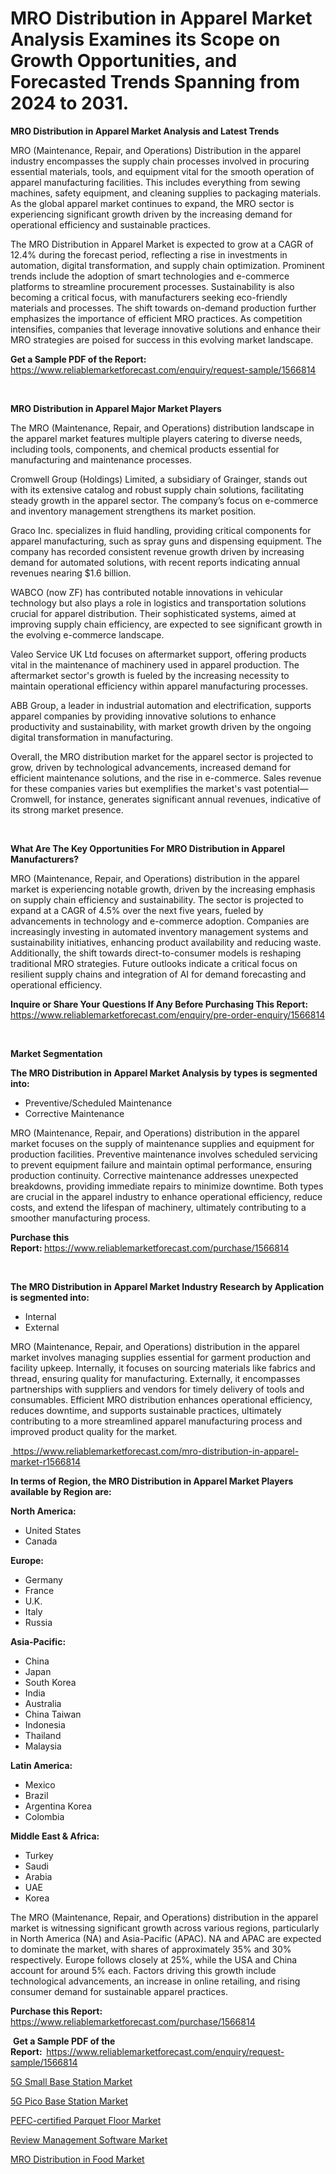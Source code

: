 <p><h1>MRO Distribution in Apparel Market Analysis Examines its Scope on Growth Opportunities, and Forecasted Trends Spanning from 2024 to 2031.</h1></p><p><strong>MRO Distribution in Apparel Market Analysis and Latest Trends</strong></p>
<p><p>MRO (Maintenance, Repair, and Operations) Distribution in the apparel industry encompasses the supply chain processes involved in procuring essential materials, tools, and equipment vital for the smooth operation of apparel manufacturing facilities. This includes everything from sewing machines, safety equipment, and cleaning supplies to packaging materials. As the global apparel market continues to expand, the MRO sector is experiencing significant growth driven by the increasing demand for operational efficiency and sustainable practices.</p><p>The MRO Distribution in Apparel Market is expected to grow at a CAGR of 12.4% during the forecast period, reflecting a rise in investments in automation, digital transformation, and supply chain optimization. Prominent trends include the adoption of smart technologies and e-commerce platforms to streamline procurement processes. Sustainability is also becoming a critical focus, with manufacturers seeking eco-friendly materials and processes. The shift towards on-demand production further emphasizes the importance of efficient MRO practices. As competition intensifies, companies that leverage innovative solutions and enhance their MRO strategies are poised for success in this evolving market landscape.</p></p>
<p><strong>Get a Sample PDF of the Report:&nbsp;</strong> <a href="https://www.reliablemarketforecast.com/enquiry/request-sample/1566814">https://www.reliablemarketforecast.com/enquiry/request-sample/1566814</a></p>
<p>&nbsp;</p>
<p><strong>MRO Distribution in Apparel Major Market Players</strong></p>
<p><p>The MRO (Maintenance, Repair, and Operations) distribution landscape in the apparel market features multiple players catering to diverse needs, including tools, components, and chemical products essential for manufacturing and maintenance processes.</p><p>Cromwell Group (Holdings) Limited, a subsidiary of Grainger, stands out with its extensive catalog and robust supply chain solutions, facilitating steady growth in the apparel sector. The company’s focus on e-commerce and inventory management strengthens its market position. </p><p>Graco Inc. specializes in fluid handling, providing critical components for apparel manufacturing, such as spray guns and dispensing equipment. The company has recorded consistent revenue growth driven by increasing demand for automated solutions, with recent reports indicating annual revenues nearing $1.6 billion.</p><p>WABCO (now ZF) has contributed notable innovations in vehicular technology but also plays a role in logistics and transportation solutions crucial for apparel distribution. Their sophisticated systems, aimed at improving supply chain efficiency, are expected to see significant growth in the evolving e-commerce landscape.</p><p>Valeo Service UK Ltd focuses on aftermarket support, offering products vital in the maintenance of machinery used in apparel production. The aftermarket sector's growth is fueled by the increasing necessity to maintain operational efficiency within apparel manufacturing processes.</p><p>ABB Group, a leader in industrial automation and electrification, supports apparel companies by providing innovative solutions to enhance productivity and sustainability, with market growth driven by the ongoing digital transformation in manufacturing.</p><p>Overall, the MRO distribution market for the apparel sector is projected to grow, driven by technological advancements, increased demand for efficient maintenance solutions, and the rise in e-commerce. Sales revenue for these companies varies but exemplifies the market's vast potential—Cromwell, for instance, generates significant annual revenues, indicative of its strong market presence.</p></p>
<p>&nbsp;</p>
<p><strong>What Are The Key Opportunities For MRO Distribution in Apparel Manufacturers?</strong></p>
<p><p>MRO (Maintenance, Repair, and Operations) distribution in the apparel market is experiencing notable growth, driven by the increasing emphasis on supply chain efficiency and sustainability. The sector is projected to expand at a CAGR of 4.5% over the next five years, fueled by advancements in technology and e-commerce adoption. Companies are increasingly investing in automated inventory management systems and sustainability initiatives, enhancing product availability and reducing waste. Additionally, the shift towards direct-to-consumer models is reshaping traditional MRO strategies. Future outlooks indicate a critical focus on resilient supply chains and integration of AI for demand forecasting and operational efficiency.</p></p>
<p><strong>Inquire or Share Your Questions If Any Before Purchasing This Report:</strong> <a href="https://www.reliablemarketforecast.com/enquiry/pre-order-enquiry/1566814">https://www.reliablemarketforecast.com/enquiry/pre-order-enquiry/1566814</a></p>
<p>&nbsp;</p>
<p><strong>Market Segmentation</strong></p>
<p><strong>The MRO Distribution in Apparel Market Analysis by types is segmented into:</strong></p>
<p><ul><li>Preventive/Scheduled Maintenance</li><li>Corrective Maintenance</li></ul></p>
<p><p>MRO (Maintenance, Repair, and Operations) distribution in the apparel market focuses on the supply of maintenance supplies and equipment for production facilities. Preventive maintenance involves scheduled servicing to prevent equipment failure and maintain optimal performance, ensuring production continuity. Corrective maintenance addresses unexpected breakdowns, providing immediate repairs to minimize downtime. Both types are crucial in the apparel industry to enhance operational efficiency, reduce costs, and extend the lifespan of machinery, ultimately contributing to a smoother manufacturing process.</p></p>
<p><strong>Purchase this Report:&nbsp;</strong><a href="https://www.reliablemarketforecast.com/purchase/1566814">https://www.reliablemarketforecast.com/purchase/1566814</a></p>
<p>&nbsp;</p>
<p><strong>The MRO Distribution in Apparel Market Industry Research by Application is segmented into:</strong></p>
<p><ul><li>Internal</li><li>External</li></ul></p>
<p><p>MRO (Maintenance, Repair, and Operations) distribution in the apparel market involves managing supplies essential for garment production and facility upkeep. Internally, it focuses on sourcing materials like fabrics and thread, ensuring quality for manufacturing. Externally, it encompasses partnerships with suppliers and vendors for timely delivery of tools and consumables. Efficient MRO distribution enhances operational efficiency, reduces downtime, and supports sustainable practices, ultimately contributing to a more streamlined apparel manufacturing process and improved product quality for the market.</p></p>
<p><a href="https://www.reliablemarketforecast.com/mro-distribution-in-apparel-market-r1566814">&nbsp;https://www.reliablemarketforecast.com/mro-distribution-in-apparel-market-r1566814</a></p>
<p><strong>In terms of Region, the MRO Distribution in Apparel Market Players available by Region are:</strong></p>
<p>
    <p> <strong> North America: </strong>
        <ul>
            <li>United States</li>
            <li>Canada</li>
        </ul>
        </p> 
    <p> <strong> Europe: </strong>
        <ul>
            <li>Germany</li>
            <li>France</li>
            <li>U.K.</li>
            <li>Italy</li>
            <li>Russia</li>
        </ul>
        </p> 
    <p> <strong> Asia-Pacific: </strong>
        <ul>
            <li>China</li>
            <li>Japan</li>
            <li>South Korea</li>
            <li>India</li>
            <li>Australia</li>
            <li>China Taiwan</li>
            <li>Indonesia</li>
            <li>Thailand</li>
            <li>Malaysia</li>
        </ul>
        </p> 
    <p> <strong> Latin America: </strong>
        <ul>
            <li>Mexico</li>
            <li>Brazil</li>
            <li>Argentina Korea</li>
            <li>Colombia</li>
        </ul>
        </p> 
    <p> <strong> Middle East & Africa: </strong>
        <ul>
            <li>Turkey</li>
            <li>Saudi</li>
            <li>Arabia</li>
            <li>UAE</li>
            <li>Korea</li>
        </ul>
    </p>
    </p>
<p><p>The MRO (Maintenance, Repair, and Operations) distribution in the apparel market is witnessing significant growth across various regions, particularly in North America (NA) and Asia-Pacific (APAC). NA and APAC are expected to dominate the market, with shares of approximately 35% and 30% respectively. Europe follows closely at 25%, while the USA and China account for around 5% each. Factors driving this growth include technological advancements, an increase in online retailing, and rising consumer demand for sustainable apparel practices.</p></p>
<p><strong>Purchase this Report: </strong><a href="https://www.reliablemarketforecast.com/purchase/1566814">https://www.reliablemarketforecast.com/purchase/1566814</a></p>
<p>&nbsp;<strong>Get a Sample PDF of the Report:&nbsp;&nbsp;</strong><a href="https://www.reliablemarketforecast.com/enquiry/request-sample/1566814">https://www.reliablemarketforecast.com/enquiry/request-sample/1566814</a></p>
<p><strong></strong></p>
<p><p><a href="https://medium.com/@ofrmbkvl79/5g-small-base-station-market-insights-market-products-and-regional-analysis-forecasted-for-period-6108efa99a84?postPublishedType=repub">5G Small Base Station Market</a></p><p><a href="https://medium.com/@ofrmbkvl79/5g-pico-base-station-market-a-global-and-regional-analysis-focus-on-end-user-product-and-a642a2292a6c?postPublishedType=repub">5G Pico Base Station Market</a></p><p><a href="https://issuu.com/reportprime-2/docs/pefc-certified-parquet-floor-market_c86ffe22183b96">PEFC-certified Parquet Floor Market</a></p><p><a href="https://www.linkedin.com/pulse/review-management-software-market-size-share-analysis-x5x6e">Review Management Software Market</a></p><p><a href="https://github.com/FassouRP/Market-Research-Report-List-6/blob/main/mro-distribution-in-food-market.md">MRO Distribution in Food Market</a></p></p>